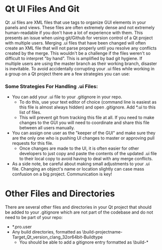 <h1>Qt UI Files And Git</h1>

Qt .ui files are XML files that use tags to organize GUI elements in your panels and views.  These files are often extremely dense and not extremely human-readable if you don't have a lot of experience with them.  This presents an issue when using git/Github for version control of a Qt project with multiple users.  Merging .ui files that have been changed will often create an XML file that will not parse properly until you resolve any conflicts created by the merge.  This wouldn't be a challenge if the files weren't so difficult to interpret "by hand".  This is amplified by bad git hygiene.  If multiple users are using the master branch as their working branch, disaster is inevitable.  To avoid accidentally corrupting your .ui files while working in a group on a Qt project there are a few strategies you can use:

<h3>Some Strategies For Handling .ui Files:</h3>

* You can add your .ui file to your .gitignore in your repo.
	* To do this, use your text editor of choice (command line is easiest as this file is almost always hidden) and open .gitignore.  Add *.ui to this list of files.  
	* This will prevent git from tracking this file at all.  If you need to make changes to the GUI you will need to coordinate and share this file between all users manually.
* You can assign one user as the "keeper of the GUI" and make sure they are the only one who is pushing UI changes to master or approving pull requests for this file.
	* Once changes are made to the UI, it is often easier for other developers to just copy and paste the contents of the updated .ui file to their local copy to avoid having to deal with any merge conflicts.
* As a side note, be careful about making small adjustments to your .ui file.  Changing an object's name or location slightly can case mass confusion on a big project.  Communication is key!

<h1>Other Files and Directories</h1>

There are several other files and directories in your Qt project that should be added to your .gitignore which are not part of the codebase and do not need to be part of your repo:
* \*.pro.user
* Any build directories, formatted as \build-projectname-Target_Qt_version_clang_32or64bit-Buildtype
	* You should be able to add a gitignore entry formatted as \build-\*
